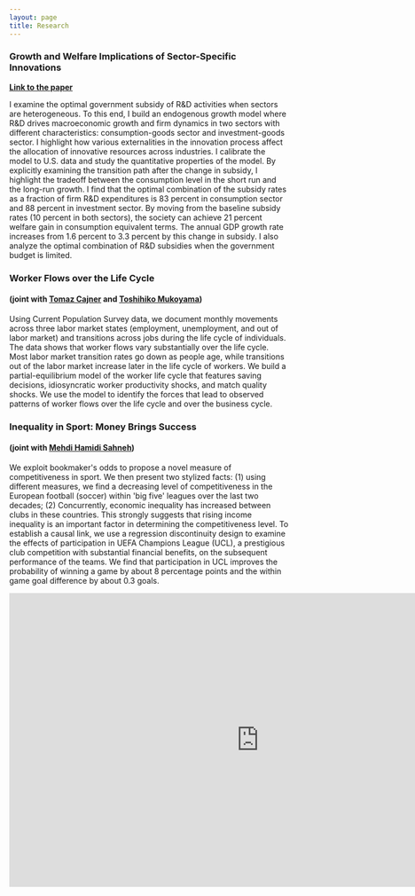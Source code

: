 ```yaml
---
layout: page
title: Research
---
```

### Growth and Welfare Implications of Sector-Specific Innovations ###

**[Link to the paper](https://gunerilhan.github.io/img/Guner-revised-March-2019.pdf)**

I examine the optimal government subsidy of R&D activities when sectors are heterogeneous. To this end, I build an endogenous growth model where R&D drives macroeconomic growth and firm dynamics in two sectors with different characteristics: consumption-goods sector and investment-goods sector. I highlight how various externalities in the innovation process affect the allocation of innovative resources across industries. I calibrate the model to U.S. data and study the quantitative properties of the model. By explicitly examining the transition path after the change in subsidy, I highlight the tradeoff between the consumption level in the short run and the long-run growth. I find that the optimal combination of the subsidy rates as a fraction of firm R&D expenditures is 83 percent in consumption sector and 88 percent in investment sector. By moving from the baseline subsidy rates (10 percent in both sectors), the society can achieve 21 percent welfare gain in consumption equivalent terms. The annual GDP growth rate increases from 1.6 percent to 3.3 percent by this change in subsidy. I also analyze the optimal combination of R&D subsidies when the government budget is limited.

### Worker Flows over the Life Cycle ###

#### (joint with [Tomaz Cajner](https://www.federalreserve.gov/econresdata/tomaz-cajner.htm) and [Toshihiko Mukoyama](https://sites.google.com/site/toshimukoyama/)) ####

Using Current Population Survey data, we document monthly movements across three labor market states (employment, unemployment, and out of labor market) and transitions across jobs during the life cycle of individuals. The data shows that worker flows vary substantially over the life cycle. Most labor market transition rates go down as people age, while transitions out of the labor market increase later in the life cycle of workers. We build a partial-equilibrium model of the worker life cycle that features saving decisions, idiosyncratic worker productivity shocks, and match quality shocks. We use the model to identify the forces that lead to observed patterns of worker flows over the life cycle and over the business cycle.

### Inequality in Sport: Money Brings Success

#### (joint with [Mehdi Hamidi Sahneh](https://www.kent.ac.uk/economics/staff/profiles/mehdi-hamidi-sahneh.html))

We exploit bookmaker's odds to propose a novel measure of competitiveness in sport. We then present two stylized facts: (1) using different measures, we find a decreasing level of competitiveness in the European football (soccer) within 'big five' leagues over the last two decades; (2) Concurrently, economic inequality has increased between clubs in these countries. This strongly suggests that rising income inequality is an important factor in determining the competitiveness level. To establish a causal link, we use a regression discontinuity design to examine the effects of participation in UEFA Champions League (UCL), a prestigious club competition with substantial financial benefits, on the subsequent performance of the teams. We find that participation in UCL improves the probability of winning a game by about 8 percentage points and the within game goal difference by about 0.3 goals.

<center>
<iframe width="900" height="530" src="https://gunerilhan.github.io/img/competitiveness.html" frameborder="0" allowfullscreen></iframe>
</center>

